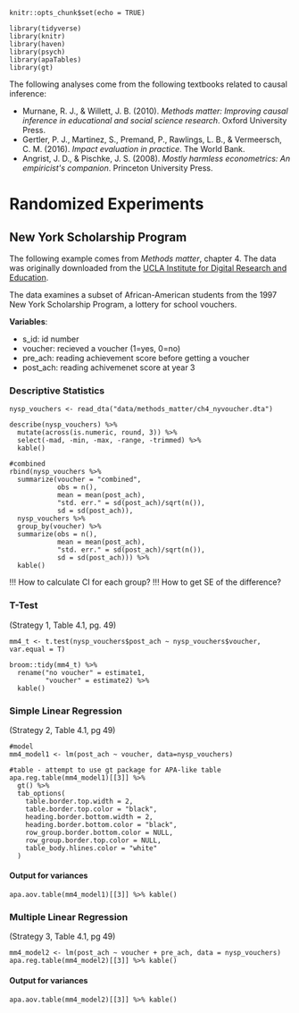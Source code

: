 ```{r setup, include=FALSE}
knitr::opts_chunk$set(echo = TRUE)
```

```{r message=FALSE, warning=FALSE}
library(tidyverse)
library(knitr)
library(haven)
library(psych)
library(apaTables)
library(gt)
```

The following analyses come from the following textbooks related to causal inference:

  * Murnane, R. J., & Willett, J. B. (2010). *Methods matter: Improving causal inference in educational and social science research*. Oxford University Press.
  * Gertler, P. J., Martinez, S., Premand, P., Rawlings, L. B., & Vermeersch, C. M. (2016). *Impact evaluation in practice*. The World Bank.
  * Angrist, J. D., & Pischke, J. S. (2008). *Mostly harmless econometrics: An empiricist's companion*. Princeton University Press.
  
# Randomized Experiments

## New York Scholarship Program

The following example comes from *Methods matter*, chapter 4. The data was originally downloaded from the [UCLA Institute for Digital Research and Education](https://stats.idre.ucla.edu/stata/examples/methods-matter/chapter4/).

The data examines a subset of African-American students from the 1997 New York Scholarship Program, a lottery for school vouchers. 


**Variables**:

  * s_id: id number
  * voucher: recieved a voucher (1=yes, 0=no)
  * pre_ach: reading achievement score before getting a voucher
  * post_ach: reading achivemenet score at year 3
  
### Descriptive Statistics
```{r message=FALSE, warning=FALSE}
nysp_vouchers <- read_dta("data/methods_matter/ch4_nyvoucher.dta")

describe(nysp_vouchers) %>%
  mutate(across(is.numeric, round, 3)) %>%
  select(-mad, -min, -max, -range, -trimmed) %>%
  kable()
```

```{r message=FALSE, warning=FALSE}
#combined
rbind(nysp_vouchers %>%
  summarize(voucher = "combined",
            obs = n(),
            mean = mean(post_ach),
            "std. err." = sd(post_ach)/sqrt(n()),
            sd = sd(post_ach)),
  nysp_vouchers %>%
  group_by(voucher) %>%
  summarize(obs = n(),
            mean = mean(post_ach),
            "std. err." = sd(post_ach)/sqrt(n()),
            sd = sd(post_ach))) %>%
  kable()

```

!!! How to calculate CI for each group?
!!! How to get SE of the difference?

### T-Test

(Strategy 1, Table 4.1, pg. 49)

```{r, mm4_ttest}
mm4_t <- t.test(nysp_vouchers$post_ach ~ nysp_vouchers$voucher, var.equal = T)

broom::tidy(mm4_t) %>%
  rename("no voucher" = estimate1,
         "voucher" = estimate2) %>%
  kable()
```

### Simple Linear Regression 

(Strategy 2, Table 4.1, pg 49)

```{r, mm4_ols}
#model
mm4_model1 <- lm(post_ach ~ voucher, data=nysp_vouchers)

#table - attempt to use gt package for APA-like table
apa.reg.table(mm4_model1)[[3]] %>%
  gt() %>%
  tab_options(
    table.border.top.width = 2,
    table.border.top.color = "black",
    heading.border.bottom.width = 2,
    heading.border.bottom.color = "black",
    row_group.border.bottom.color = NULL,
    row_group.border.top.color = NULL,
    table_body.hlines.color = "white"
  )
```

#### Output for variances 

```{r}
apa.aov.table(mm4_model1)[[3]] %>% kable()
```

### Multiple Linear Regression 

(Strategy 3, Table 4.1, pg 49)

```{r, mm4_ols2}
mm4_model2 <- lm(post_ach ~ voucher + pre_ach, data = nysp_vouchers)
apa.reg.table(mm4_model2)[[3]] %>% kable()
```

#### Output for variances 

```{r}
apa.aov.table(mm4_model2)[[3]] %>% kable()
```

